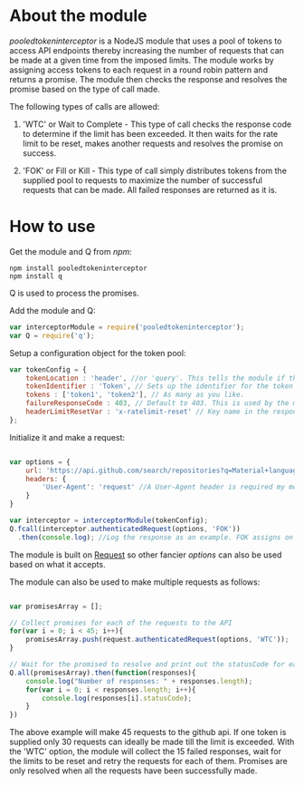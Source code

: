 # About the module

*pooledtokeninterceptor* is a NodeJS module that uses a pool of tokens to access API endpoints thereby increasing the number of requests that can be made at a given time from the imposed limits. The module works by assigning access tokens to each request in a round robin pattern and returns a promise. The module then checks the response and resolves the promise based on the type of call made.

The following types of calls are allowed:

1) 'WTC' or Wait to Complete - This type of call checks the response code to determine if the limit has been exceeded. It then waits for the rate limit to be reset, makes another requests and resolves the promise on success.

2) 'FOK' or Fill or Kill - This type of call simply distributes tokens from the supplied pool to requests to maximize the number of successful requests that can be made. All failed responses are returned as it is. 

# How to use

Get the module and Q from *npm*:
```
npm install pooledtokeninterceptor
npm install q
```
Q is used to process the promises.

Add the module and Q:
```javascript
var interceptorModule = require('pooledtokeninterceptor');
var Q = require('q');

```

Setup a configuration object for the token pool:

```javascript
var tokenConfig = {
	tokenLocation : 'header', //or 'query'. This tells the module if the token should be added in the header or as a query param
	tokenIdentifier : 'Token', // Sets up the identifier for the token in the header (e.g "Token 32903209499324") or query param "&access_token=99348384838834834".
	tokens : ['token1', 'token2'], // As many as you like.
	failureResponseCode : 403, // Default to 403. This is used by the module to check if the request failed. Check what the API being used with sends back when rate limit is exhausted.
	headerLimitResetVar	: 'x-ratelimit-reset' // Key name in the response header for the variable that holds then time for the limit to be reset. It is x-ratelimit-reset for Github.
};
```

Initialize it and make a request:

```javascript

var options = {
	url: 'https://api.github.com/search/repositories?q=Material+language:Java&sort=stars&order=desc',
	headers: {
		'User-Agent': 'request' //A User-Agent header is required my most APIs
	}
}

var interceptor = interceptorModule(tokenConfig);
Q.fcall(interceptor.authenticatedRequest(options, 'FOK'))
  .then(console.log); //Log the response as an example. FOK assigns on token from the pool and returns the response 

```

The module is built on <a href=https://www.npmjs.com/package/request>Request</a> so other fancier *options* can also be used based on what it accepts.

The module can also be used to make multiple requests as follows:

```javascript

var promisesArray = [];

// Collect promises for each of the requests to the API
for(var i = 0; i < 45; i++){
	promisesArray.push(request.authenticatedRequest(options, 'WTC'));
}

// Wait for the promised to resolve and print out the statusCode for each of them
Q.all(promisesArray).then(function(responses){
	console.log("Number of responses: " + responses.length);
	for(var i = 0; i < responses.length; i++){
		console.log(responses[i].statusCode);
	}
})

```

The above example will make 45 requests to the github api. If one token is supplied only 30 requests can ideally be made till the limit is exceeded. With the 'WTC' option, the module will collect the 15 failed responses, wait for the limits to be reset and retry the requests for each of them. Promises are only resolved when all the requests have been successfully made. 


